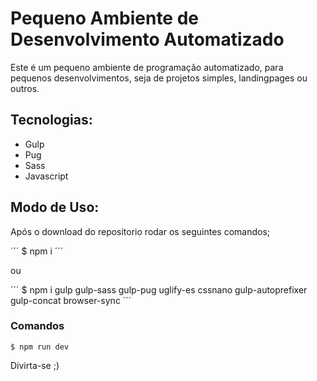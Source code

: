 # Pequeno Ambiente de Desenvolvimento Automatizado

Este é um pequeno ambiente de programação automatizado, para pequenos desenvolvimentos, seja de projetos simples, landingpages ou outros.


## Tecnologias:
- Gulp
- Pug 
- Sass 
- Javascript


## Modo de Uso:

Após o download do repositorio rodar os seguintes comandos;

´´´
$ npm i
´´´

ou 

´´´
$ npm i gulp gulp-sass gulp-pug uglify-es cssnano gulp-autoprefixer gulp-concat browser-sync
´´´

### Comandos
```
$ npm run dev
```

Divirta-se ;)
